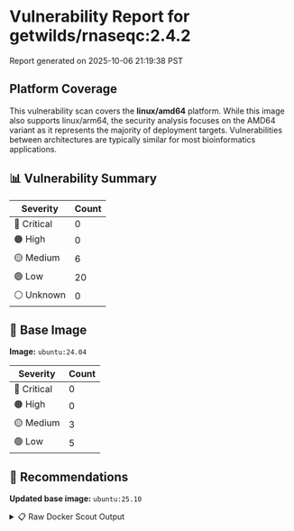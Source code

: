 # Vulnerability Report for getwilds/rnaseqc:2.4.2

Report generated on 2025-10-06 21:19:38 PST

## Platform Coverage

This vulnerability scan covers the **linux/amd64** platform. While this image also supports linux/arm64, the security analysis focuses on the AMD64 variant as it represents the majority of deployment targets. Vulnerabilities between architectures are typically similar for most bioinformatics applications.

## 📊 Vulnerability Summary

| Severity | Count |
|----------|-------|
| 🔴 Critical | 0 |
| 🟠 High | 0 |
| 🟡 Medium | 6 |
| 🟢 Low | 20 |
| ⚪ Unknown | 0 |

## 🐳 Base Image

**Image:** `ubuntu:24.04`

| Severity | Count |
|----------|-------|
| 🔴 Critical | 0 |
| 🟠 High | 0 |
| 🟡 Medium | 3 |
| 🟢 Low | 5 |

## 🔄 Recommendations

**Updated base image:** `ubuntu:25.10`

<details>
<summary>📋 Raw Docker Scout Output</summary>

```text
Target             │  getwilds/rnaseqc:2.4.2-amd64  │    0C     0H     6M    20L   
    digest           │  fe0538c7dc90                          │                              
  Base image         │  ubuntu:24.04                          │    0C     0H     3M     5L   
  Updated base image │  ubuntu:25.10                          │    0C     0H     0M     0L   
                     │                                        │                  -3     -5   

What's next:
    View vulnerabilities → docker scout cves getwilds/rnaseqc:2.4.2-amd64
    View base image update recommendations → docker scout recommendations getwilds/rnaseqc:2.4.2-amd64
    Include policy results in your quickview by supplying an organization → docker scout quickview getwilds/rnaseqc:2.4.2-amd64 --org <organization>
```
</details>

